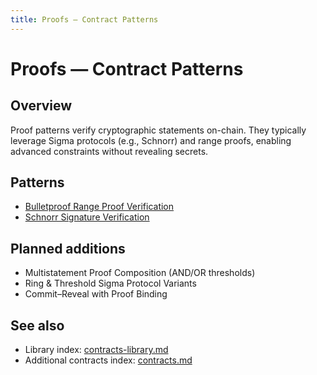 ```yaml
---
title: Proofs — Contract Patterns
---
```


# Proofs — Contract Patterns

## Overview

Proof patterns verify cryptographic statements on-chain. They typically leverage Sigma protocols (e.g., Schnorr) and range proofs, enabling advanced constraints without revealing secrets.

## Patterns

- [Bulletproof Range Proof Verification](pattern-bulletproof-range-proof.md)
- [Schnorr Signature Verification](pattern-schnorr-verification.md)

## Planned additions

- Multistatement Proof Composition (AND/OR thresholds)
- Ring & Threshold Sigma Protocol Variants
- Commit–Reveal with Proof Binding

## See also

- Library index: [contracts-library.md](contracts-library.md)
- Additional contracts index: [contracts.md](contracts.md)

